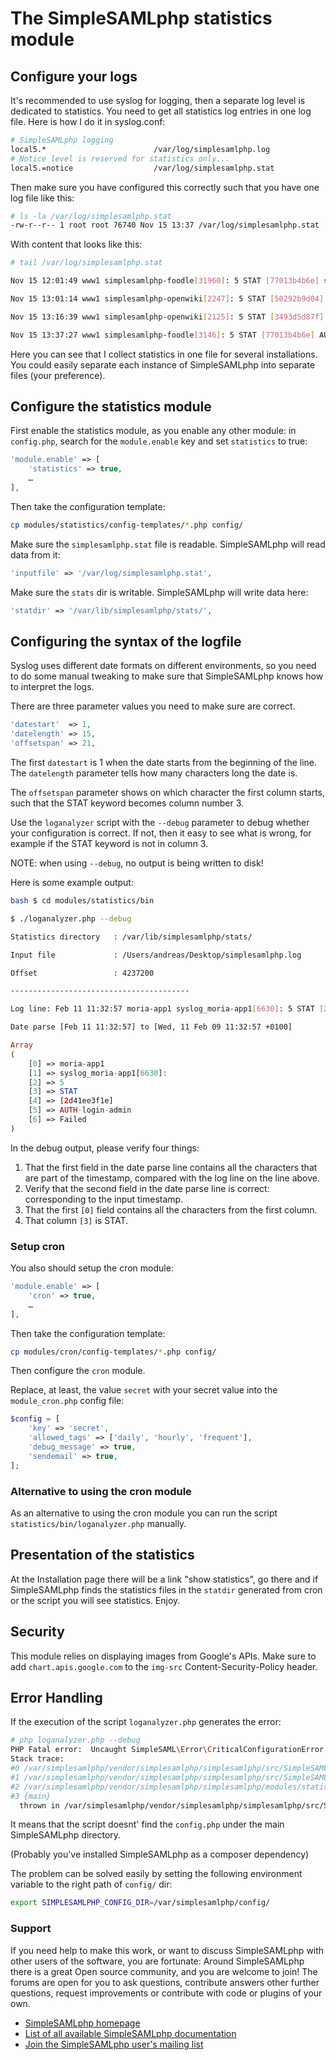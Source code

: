 # The SimpleSAMLphp statistics module

## Configure your logs

It's recommended to use syslog for logging, then a separate log level is
dedicated to statistics. You need to get all statistics log entries
in one log file. Here is how I do it in syslog.conf:

```bash
# SimpleSAMLphp logging
local5.*                        /var/log/simplesamlphp.log
# Notice level is reserved for statistics only...
local5.=notice                  /var/log/simplesamlphp.stat
```

Then make sure you have configured this correctly such that you
have one log file like this:

```bash
# ls -la /var/log/simplesamlphp.stat
-rw-r--r-- 1 root root 76740 Nov 15 13:37 /var/log/simplesamlphp.stat
```

With content that looks like this:

```bash
# tail /var/log/simplesamlphp.stat

Nov 15 12:01:49 www1 simplesamlphp-foodle[31960]: 5 STAT [77013b4b6e] saml20-sp-SSO urn:mace:feide.no:services:no.feide.foodle sam.feide.no andreas@uninett.no

Nov 15 13:01:14 www1 simplesamlphp-openwiki[2247]: 5 STAT [50292b9d04] saml20-sp-SSO urn:mace:feide.no:services:no.feide.openwikicore sam.feide.no NA

Nov 15 13:16:39 www1 simplesamlphp-openwiki[2125]: 5 STAT [3493d5d87f] saml20-sp-SSO urn:mace:feide.no:services:no.feide.openwikicore sam.feide.no NA

Nov 15 13:37:27 www1 simplesamlphp-foodle[3146]: 5 STAT [77013b4b6e] AUTH-login-admin OK
```

Here you can see that I collect statistics in one file for several
installations. You could easily separate each instance of SimpleSAMLphp
into separate files (your preference).

## Configure the statistics module

First enable the statistics module, as you enable any other module: in
`config.php`, search for the `module.enable` key and set `statistics` to true:

```php
'module.enable' => [
    'statistics' => true,
    …
],
```

Then take the configuration template:

```bash
cp modules/statistics/config-templates/*.php config/
```

Make sure the `simplesamlphp.stat` file is readable. SimpleSAMLphp will read data from it:

```php
'inputfile' => '/var/log/simplesamlphp.stat',
```

Make sure the `stats` dir is writable. SimpleSAMLphp will write data here:

```php
'statdir' => '/var/lib/simplesamlphp/stats/',
```

## Configuring the syntax of the logfile

Syslog uses different date formats on different environments, so you need to do
some manual tweaking to make sure that SimpleSAMLphp knows how to interpret the
logs.

There are three parameter values you need to make sure are correct.

```php
'datestart'  => 1,
'datelength' => 15,
'offsetspan' => 21,
```

The first `datestart` is 1 when the date starts from the beginning of the line.
The `datelength` parameter tells how many characters long the date is.

The `offsetspan` parameter shows on which character the first column starts,
such that the STAT keyword becomes column number 3.

Use the `loganalyzer` script with the `--debug` parameter to debug whether your
configuration is correct. If not, then it easy to see what is wrong, for
example if the STAT keyword is not in column 3.

NOTE: when using `--debug`, no output is being written to disk!

Here is some example output:

```bash
bash $ cd modules/statistics/bin

$ ./loganalyzer.php --debug

Statistics directory   : /var/lib/simplesamlphp/stats/

Input file             : /Users/andreas/Desktop/simplesamlphp.log

Offset                 : 4237200

----------------------------------------

Log line: Feb 11 11:32:57 moria-app1 syslog_moria-app1[6630]: 5 STAT [2d41ee3f1e] AUTH-login-admin Failed

Date parse [Feb 11 11:32:57] to [Wed, 11 Feb 09 11:32:57 +0100]
```

```php
Array
(
    [0] => moria-app1
    [1] => syslog_moria-app1[6630]:
    [2] => 5
    [3] => STAT
    [4] => [2d41ee3f1e]
    [5] => AUTH-login-admin
    [6] => Failed
)
```

In the debug output, please verify four things:

 1. That the first field in the date parse line contains all the characters
    that are part of the timestamp, compared with the log line on the line
    above.
 2. Verify that the second field in the date parse line is correct:
    corresponding to the input timestamp.
 3. That the first `[0]` field contains all the characters from the
    first column.
 4. That column `[3]` is STAT.

### Setup cron

You also should setup the cron module:

```php
'module.enable' => [
    'cron' => true,
    …
],
```

Then take the configuration template:

```bash
cp modules/cron/config-templates/*.php config/
```

Then configure the `cron` module.

Replace, at least, the value `secret` with your secret value into the `module_cron.php` config file:

```php
$config = [
    'key' => 'secret',
    'allowed_tags' => ['daily', 'hourly', 'frequent'],
    'debug_message' => true,
    'sendemail' => true,
];
```

### Alternative to using the cron module

As an alternative to using the cron module you can run the
script `statistics/bin/loganalyzer.php` manually.

## Presentation of the statistics

At the Installation page there will be a link "show statistics", go there and
if SimpleSAMLphp finds the statistics files in the `statdir` generated from
cron or the script you will see statistics. Enjoy.

## Security

This module relies on displaying images from Google's APIs. Make sure to add
`chart.apis.google.com` to the `img-src` Content-Security-Policy header.

## Error Handling

If the execution of the script `loganalyzer.php` generates the error:

```bash
# php loganalyzer.php --debug
PHP Fatal error:  Uncaught SimpleSAML\Error\CriticalConfigurationError: The configuration (config/config.php) is invalid: Missing configuration file in /var/simplesamlphp/vendor/simplesamlphp/simplesamlphp/src/SimpleSAML/Error/CriticalConfigurationError.php:84
Stack trace:
#0 /var/simplesamlphp/vendor/simplesamlphp/simplesamlphp/src/SimpleSAML/Configuration.php(348): SimpleSAML\Error\CriticalConfigurationError::fromException()
#1 /var/simplesamlphp/vendor/simplesamlphp/simplesamlphp/src/SimpleSAML/Utils/Time.php(57): SimpleSAML\Configuration::getInstance()
#2 /var/simplesamlphp/vendor/simplesamlphp/simplesamlphp/modules/statistics/bin/loganalyzer.php(17): SimpleSAML\Utils\Time->initTimezone()
#3 {main}
  thrown in /var/simplesamlphp/vendor/simplesamlphp/simplesamlphp/src/SimpleSAML/Error/CriticalConfigurationError.php on line 84
```

It means that the script doesnt' find the `config.php` under the main SimpleSAMLphp directory.

(Probably you've installed SimpleSAMLphp as a composer dependency)

The problem can be solved easily by setting the following environment variable to the right path of `config/` dir:

```bash
export SIMPLESAMLPHP_CONFIG_DIR=/var/simplesamlphp/config/
```

### Support

If you need help to make this work, or want to discuss SimpleSAMLphp with other
users of the software, you are fortunate: Around SimpleSAMLphp there is a great
Open source community, and you are welcome to join! The forums are open for you
to ask questions, contribute answers other further questions, request
improvements or contribute with code or plugins of your own.

- [SimpleSAMLphp homepage](http://simplesamlphp.org)
- [List of all available SimpleSAMLphp documentation](http://simplesamlphp.org/docs/stable/)
- [Join the SimpleSAMLphp user's mailing list](http://simplesamlphp.org/lists)
